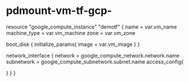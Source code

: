# pdmount-vm-tf-gcp-
resource "google_compute_instance" "demotf" {
  name = var.vm_name
  machine_type = var.vm_machine
  zone = var.vm_zone

  boot_disk {
    initialize_params{
      image = var.vm_image
    }
  }

network_interface {
  network = google_compute_network.network.name
  subnetwork = google_compute_subnetwork.subnet.name
  access_config{

  }
}
}
